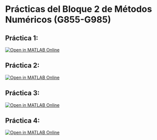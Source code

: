 # Prácticas del Bloque 2 de Métodos Numéricos (G855-G985)

## Práctica 1:

[![Open in MATLAB Online](https://www.mathworks.com/images/responsive/global/open-in-matlab-online.svg)](https://matlab.mathworks.com/open/github/v1?repo=InMaths/Practicas_InMaths&file=G855_G985_Bloque_II_Metodos_Numericos/MMI_01_guion.mlx)

## Práctica 2:

[![Open in MATLAB Online](https://www.mathworks.com/images/responsive/global/open-in-matlab-online.svg)](https://matlab.mathworks.com/open/github/v1?repo=InMaths/Practicas_InMaths&file=G855_G985_Bloque_II_Metodos_Numericos/MMI_02_guion.mlx)

## Práctica 3:

[![Open in MATLAB Online](https://www.mathworks.com/images/responsive/global/open-in-matlab-online.svg)](https://matlab.mathworks.com/open/github/v1?repo=InMaths/Practicas_InMaths&file=G855_G985_Bloque_II_Metodos_Numericos/MMI_03_guion.mlx)

## Práctica 4:

[![Open in MATLAB Online](https://www.mathworks.com/images/responsive/global/open-in-matlab-online.svg)](https://matlab.mathworks.com/open/github/v1?repo=InMaths/Practicas_InMaths&file=G855_G985_Bloque_II_Metodos_Numericos/MMI_04_guion.mlx)



